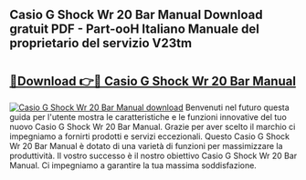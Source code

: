 ## Casio G Shock Wr 20 Bar Manual Download gratuit PDF - Part-ooH Italiano Manuale del proprietario del servizio V23tm

# <h2><a href="http://dfd4qi.blite.top/?on=Casio+G+Shock+Wr+20+Bar+Manual">🔗Download 👉🔴 Casio G Shock Wr 20 Bar Manual</a></h2>

[![Casio G Shock Wr 20 Bar Manual download](https://i.imgur.com/lujVjoI.png)](http://dfd4qi.blite.top/?on=Casio+G+Shock+Wr+20+Bar+Manual)
Benvenuti nel futuro questa guida per l'utente mostra le caratteristiche e le funzioni innovative del tuo nuovo Casio G Shock Wr 20 Bar Manual. Grazie per aver scelto il marchio ci impegniamo a fornirti prodotti e servizi eccezionali. Questo Casio G Shock Wr 20 Bar Manual è dotato di una varietà di funzioni per massimizzare la produttività. Il vostro successo è il nostro obiettivo Casio G Shock Wr 20 Bar Manual. Ci impegniamo a garantire la tua massima soddisfazione.
